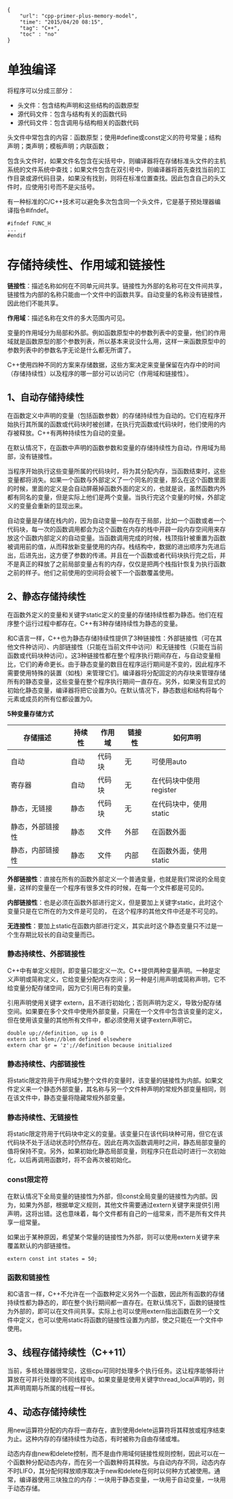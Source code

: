 ```
{
    "url": "cpp-primer-plus-memory-model",
    "time": "2015/04/20 08:15",
    "tag": "C++",
    "toc" : "no"
}
```

# 单独编译

将程序可以分成三部分：

- 头文件：包含结构声明和这些结构的函数原型
- 源代码文件：包含与结构有关的函数代码
- 源代码文件：包含调用与结构相关的函数代码

头文件中常包含的内容：函数原型；使用#define或const定义的符号常量；结构声明；类声明；模板声明；内联函数；

包含头文件时，如果文件名包含在尖括号中，则编译器将在存储标准头文件的主机系统的文件系统中查找；如果文件包含在双引号中，则编译器将首先查找当前的工作目录或源代码目录，如果没有找到，则将在标准位置查找。因此包含自己的头文件时，应使用引号而不是尖括号。

有一种标准的C/C++技术可以避免多次包含同一个头文件，它是基于预处理器编译指令#ifndef。
```
#ifndef FUNC_H
...
#endif
```

# 存储持续性、作用域和链接性

**链接性**：描述名称如何在不同单元间共享。链接性为外部的名称可在文件间共享，链接性为内部的名称只能由一个文件中的函数共享。自动变量的名称没有链接性，因此他们不能共享。

**作用域**：描述名称在文件的多大范围内可见。

变量的作用域分为局部和外部。例如函数原型中的参数列表中的变量，他们的作用域就是函数原型的那个参数列表，所以基本来说没什么用，这样一来函数原型中的参数列表中的参数名字无论是什么都无所谓了。

C++使用四种不同的方案来存储数据，这些方案决定来变量保留在内存中的时间（存储持续性）以及程序的哪一部分可以访问它（作用域和链接性）。
## 1、自动存储持续性

在函数定义中声明的变量（包括函数参数）的存储持续性为自动的。它们在程序开始执行其所属的函数或代码块时被创建，在执行完函数或代码块时，他们使用的内存被释放。C++有两种持续性为自动的变量。

在默认情况下，在函数中声明的函数参数和变量的存储持续性为自动，作用域为局部，没有链接性。

当程序开始执行这些变量所属的代码块时，将为其分配内存，当函数结束时，这些变量都将消失。如果一个函数与外部定义了一个同名的变量，那么在这个函数里面的时候，里面的定义是会自动屏蔽掉函数外面的定义的，也就是说，虽然函数内外都有同名的变量，但是实际上他们是两个变量。当执行完这个变量的时候，外部定义的变量会重新的显现出来。

自动变量是存储在栈内的，因为自动变量一般存在于局部，比如一个函数或者一个代码块，每一次的函数调用都会为这个函数在内存的栈中开辟一段内存空间用来存放这个函数内部定义的自动变量。当函数调用完成的时候，栈顶指针被重置为函数被调用前的值，从而释放新变量使用的内存。栈结构中，数据的进出顺序为先进后出，后进先出，这方便了参数的传递。并且在一个函数或者代码块执行完之后，并不是真正的释放了之前局部变量占有的内存，仅仅是把两个栈指针恢复为执行函数之前的样子。他们之前使用的空间将会被下一个函数覆盖使用。
## 2、静态存储持续性

在函数外定义的变量和关键字static定义的变量的存储持续性都为静态。他们在程序整个运行过程中都存在。C++有3种存储持续性为静态的变量。

和C语言一样，C++也为静态存储持续性提供了3种链接性：外部链接性（可在其他文件种访问）、内部链接性（只能在当前文件中访问）和无链接性（只能在当前函数或代码块种访问）。这3种链接性都在整个程序执行期间存在，与自动变量相比，它们的寿命更长。由于静态变量的数目在程序运行期间是不变的，因此程序不需要使用特殊的装置（如栈）来管理它们。编译器将分配固定的内存块来管理存储所有的静态变量，这些变量在整个程序执行期间一直存在。另外，如果没有显式的初始化静态变量，编译器将把它设置为0。在默认情况下，静态数组和结构将每个元素或成员的所有位都设置为0。

**5种变量存储方式**

存储描述 | 持续性 | 作用域 | 链接性 | 如何声明
---|---|---|---|---
自动 | 自动 | 代码块 | 无 | 可使用auto
寄存器 | 自动 | 代码块 | 无 | 在代码块中使用register
静态，无链接 | 静态 | 代码块 | 无 | 在代码块中，使用static
静态，外部链接性 | 静态 | 文件 | 外部 | 在函数外面
静态，内部链接性 | 静态 | 文件 | 内部 | 在函数外面，使用static

**外部链接性**：直接在所有的函数外部定义一个普通变量，也就是我们常说的全局变量，这样的变量在一个程序有很多文件的时候，在每一个文件都是可见的。

**内部链接性**：也是必须在函数外部进行定义，但是要加上关键字static，此时这个变量只是在它所在的为文件是可见的， 在这个程序的其他文件中还是不可见的。

**无连接性**：要加上static在函数内部进行定义，其实此时这个静态变量只不过是一个生存期比较长的自动变量而已。

### 静态持续性、外部链接性
C++中有单定义规则，即变量只能定义一次。C++提供两种变量声明。一种是定义声明或简称定义，它给变量分配内存空间；另一种是引用声明或简称声明，它不给变量分配存储空间，因为它引用已有的变量。

引用声明使用关键字 extern，且不进行初始化；否则声明为定义，导致分配存储空间。如果要在多个文件中使用外部变量，只需在一个文件中包含该变量的定义，但在使用该变量的其他所有文件中，都必须使用关键字extern声明它。
```
double up;//definition, up is 0
extern int blem;//blem defined elsewhere
extern char gr = 'z';//definition because initialized
```

### 静态持续性、内部链接性
将static限定符用于作用域为整个文件的变量时，该变量的链接性为内部。如果文件定义来一个静态外部变量，其名称与另一个文件种声明的常规外部变量相同，则在该文件中，静态变量将隐藏常规外部变量。

### 静态持续性、无链接性
将static限定符用于代码块中定义的变量。该变量只在该代码块种可用，但它在该代码块不处于活动状态时仍然存在。因此在两次函数调用时之间，静态局部变量的值将保持不变。另外，如果初始化静态局部变量，则程序只在启动时进行一次初始化，以后再调用函数时，将不会再次被初始化。

### const限定符
在默认情况下全局变量的链接性为外部，但const全局变量的链接性为内部。因为，如果为外部，根据单定义规则，其他文件需要通过extern关键字来提供引用声明，这将出错。这也意味着，每个文件都有自己的一组常来，而不是所有文件共享一组常量。

如果出于某种原因，希望某个常量的链接性为外部，则可以使用extern关键字来覆盖默认的内部链接性。
```
extern const int states = 50;
```

### 函数和链接性
和C语言一样，C++不允许在一个函数种定义另外一个函数，因此所有函数的存储持续性都为静态的，即在整个执行期间都一直存在。在默认情况下，函数的链接性为外部的，即可以在文件间共享。实际上也可以使用extern指出函数在另一个文件中定义，也可以使用static将函数的链接性设置为内部，使之只能在一个文件中使用。

## 3、线程存储持续性（C++11）

当前，多核处理器很常见，这些cpu可同时处理多个执行任务。这让程序能够将计算放在可并行处理的不同线程中。如果变量是使用关键字thread_local声明的，则其声明周期与所属的线程一样长。

## 4、动态存储持续性

用new运算符分配的内存将一直存在，直到使用delete运算符将其释放或程序结束为止。这种内存的存储持续性为动态，有时被称为自由存储或堆。

动态内存由new和delete控制，而不是由作用域何链接性规则控制，因此可以在一个函数种分配动态内存，而在另一个函数种将其释放。与自动内存不同，动态内存不时LIFO，其分配何释放顺序取决于new和delete在何时以何种方式被使用。通常，编译器使用三块独立的内存：一块用于静态变量，一块用于自动变量，一块用于动态存储。